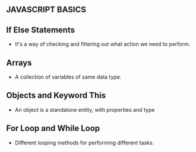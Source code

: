 ## JAVASCRIPT BASICS

## If Else Statements

- It's a way of checking and filtering out what action we need to perform.

## Arrays

- A collection of variables of same data type.

## Objects and Keyword This

- An object is a standalone entity, with properties and type

## For Loop and While Loop

- Different looping methods for performing different tasks.
